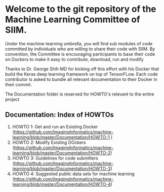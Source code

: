# Welcome to the git repository of the Machine Learning Committee of SIIM. 

Under the machine-learning umbrella, you will find sub modules of code
committed by individuals who are willing to share their code with SIIM. 
By convention, the Committee is encouraging participants to base their
code on Dockers to make it easy to contribute, download, run and modify

Thanks to Dr. George Shih MD for kicking off this effort with his Docker 
that build the Keras deep learning framework on top of TensorFLow. Each 
code contributor is asked to bundle all relevant documentation to their
Docker in their commit. 

The Documentation folder is reserved for HOWTO's relevant to the entire
project

Documentation: Index of HOWTOs
--
1. HOWTO 1: Get and run an Existing Docker  (https://github.com/ImagingInformatics/machine-learning/blob/master/Documentation/HOWTO-1 )
1. HOWTO 2: Modify Existing DOckers  (https://github.com/ImagingInformatics/machine-learning/blob/master/Documentation/HOWTO-2)
1. HOWTO 3: Guidelines for code submitters  (https://github.com/ImagingInformatics/machine-learning/blob/master/Documentation/HOWTO-3)
1. HOWTO 4: Suggested public data sets for machine learning  (https://github.com/ImagingInformatics/machine-learning/blob/master/Documentation/HOWTO-4)





